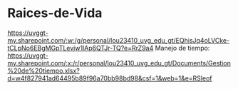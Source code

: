 # Raices-de-Vida
https://uvggt-my.sharepoint.com/:w:/g/personal/lou23410_uvg_edu_gt/EQhisJq4oLVCke-tCLpNo6EBgMGpTLevjw1lAp6QTJr-TQ?e=RrZ9a4
Manejo de tiempo:
https://uvggt-my.sharepoint.com/:x:/r/personal/lou23410_uvg_edu_gt/Documents/Gestion%20de%20tiempo.xlsx?d=w4f827941ad64495b89f96a70bb98bd98&csf=1&web=1&e=RSleof 
